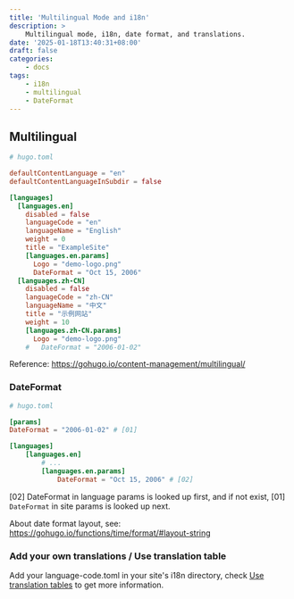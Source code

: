 ```yaml
---
title: 'Multilingual Mode and i18n'
description: >
    Multilingual mode, i18n, date format, and translations.
date: '2025-01-18T13:40:31+08:00'
draft: false
categories:
    - docs
tags:
    - i18n
    - multilingual
    - DateFormat
---
```


## Multilingual

```toml
# hugo.toml

defaultContentLanguage = "en"
defaultContentLanguageInSubdir = false

[languages]
  [languages.en]
    disabled = false
    languageCode = "en"
    languageName = "English"
    weight = 0
    title = "ExampleSite"
    [languages.en.params]
      Logo = "demo-logo.png"
      DateFormat = "Oct 15, 2006"
  [languages.zh-CN]
    disabled = false
    languageCode = "zh-CN"
    languageName = "中文"
    title = "示例网站"
    weight = 10
    [languages.zh-CN.params]
      Logo = "demo-logo.png"
    #   DateFormat = "2006-01-02"
```

Reference: https://gohugo.io/content-management/multilingual/

### DateFormat

```toml
# hugo.toml

[params]
DateFormat = "2006-01-02" # [01]

[languages]
    [languages.en]
        # ...
        [languages.en.params]
            DateFormat = "Oct 15, 2006" # [02]
```

[02] DateFormat in language params is looked up first, and if not exist, [01] `DateFormat` in site params is looked up next.

About date format layout, see: https://gohugo.io/functions/time/format/#layout-string

### Add your own translations / Use translation table

Add your language-code.toml in your site's i18n directory, check [Use translation tables][hugo-i18n] to get more information.

[hugo-i18n]: https://gohugo.io/content-management/multilingual/#use-translation-tables "Use translation tables"

